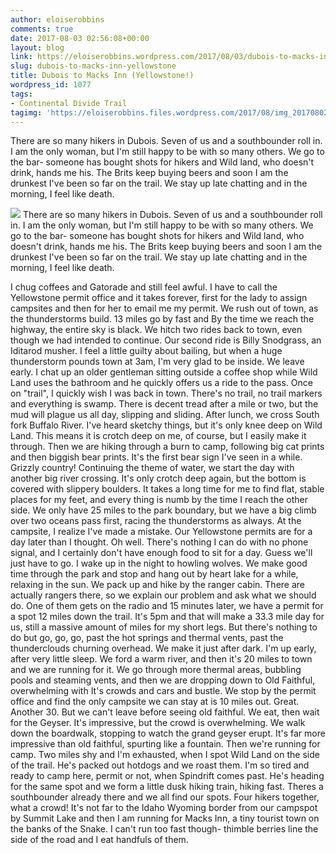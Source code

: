 ```yaml
---
author: eloiserobbins
comments: true
date: 2017-08-03 02:56:08+00:00
layout: blog
link: https://eloiserobbins.wordpress.com/2017/08/03/dubois-to-macks-inn-yellowstone/
slug: dubois-to-macks-inn-yellowstone
title: Dubois to Macks Inn (Yellowstone!)
wordpress_id: 1077
tags:
- Continental Divide Trail
tagimg: 'https://eloiserobbins.files.wordpress.com/2017/08/img_20170802_183636_021.jpg'
---
```


There are so many hikers in Dubois. Seven of us and a southbounder roll in. I am the only woman, but I'm still happy to be with so many others. We go to the bar- someone has bought shots for hikers and Wild land, who doesn't drink, hands me his. The Brits keep buying beers and soon I am the drunkest I've been so far on the trail. We stay up late chatting and in the morning, I feel like death.


[![](https://eloiserobbins.files.wordpress.com/2017/08/img_20170802_183636_021.jpg)](https://eloiserobbins.files.wordpress.com/2017/08/img_20170802_183636_021.jpg)
There are so many hikers in Dubois. Seven of us and a southbounder roll in. I am the only woman, but I'm still happy to be with so many others. We go to the bar- someone has bought shots for hikers and Wild land, who doesn't drink, hands me his. The Brits keep buying beers and soon I am the drunkest I've been so far on the trail. We stay up late chatting and in the morning, I feel like death.

I chug coffees and Gatorade and still feel awful. I have to call the Yellowstone permit office and it takes forever, first for the lady to assign campsites and then for her to email me my permit. We rush out of town, as the thunderstorms build. 13 miles go by fast and By the time we reach the highway, the entire sky is black. We hitch two rides back to town, even though we had intended to continue. Our second ride is Billy Snodgrass, an Iditarod musher. I feel a little guilty about bailing, but when a huge thunderstorm pounds town at 3am, I'm very glad to be inside.
We leave early. I chat up an older gentleman sitting outside a coffee shop while Wild Land uses the bathroom and he quickly offers us a ride to the pass. Once on "trail", I quickly wish I was back in town. There's no trail, no trail markers and everything is swamp. There is decent tread after a mile or two, but the mud will plague us all day, slipping and sliding. After lunch, we cross South fork Buffalo River. I've heard sketchy things, but it's only knee deep on Wild Land. This means it is crotch deep on me, of course, but I easily make it through. Then we are hiking through a burn to camp, following big cat prints and then biggish bear prints. It's the first bear sign I've seen in a while. Grizzly country!
Continuing the theme of water, we start the day with another big river crossing. It's only crotch deep again, but the bottom is covered with slippery boulders. It takes a long time for me to find flat, stable places for my feet, and every thing is numb by the time I reach the other side. We only have 25 miles to the park boundary, but we have a big climb over two oceans pass first, racing the thunderstorms as always. At the campsite, I realize I've made a mistake. Our Yellowstone permits are for a day later than I thought. Oh well. There's nothing I can do with no phone signal, and I certainly don't have enough food to sit for a day. Guess we'll just have to go.
I wake up in the night to howling wolves. We make good time through the park and stop and hang out by heart lake for a while, relaxing in the sun. We pack up and hike by the ranger cabin. There are actually rangers there, so we explain our problem and ask what we should do. One of them gets on the radio and 15 minutes later, we have a permit for a spot 12 miles down the trail. It's 5pm and that will make a 33.3 mile day for us, still a massive amount of miles for my short legs. But there's nothing to do but go, go, go, past the hot springs and thermal vents, past the thunderclouds churning overhead. We make it just after dark.
I'm up early, after very little sleep. We ford a warm river, and then it's 20 miles to town and we are running for it. We go through more thermal areas, bubbling pools and steaming vents, and then we are dropping down to Old Faithful, overwhelming with It's crowds and cars and bustle. We stop by the permit office and find the only campsite we can stay at is 10 miles out. Great. Another 30.
But we can't leave before seeing old faithful. We eat, then wait for the Geyser. It's impressive, but the crowd is overwhelming. We walk down the boardwalk, stopping to watch the grand geyser erupt. It's far more impressive than old faithful, spurting like a fountain. Then we're running for camp. Two miles shy and I'm exhausted, when I spot Wild Land on the side of the trail. He's packed out hotdogs and we roast them. I'm so tired and ready to camp here, permit or not, when Spindrift comes past. He's heading for the same spot and we form a little dusk hiking train, hiking fast. Theres a southbounder already there and we all find our spots. Four hikers together, what a crowd!
It's not far to the Idaho Wyoming border from our campspot by Summit Lake and then I am running for Macks Inn, a tiny tourist town on the banks of the Snake. I can't run too fast though- thimble berries line the side of the road and I eat handfuls of them.
